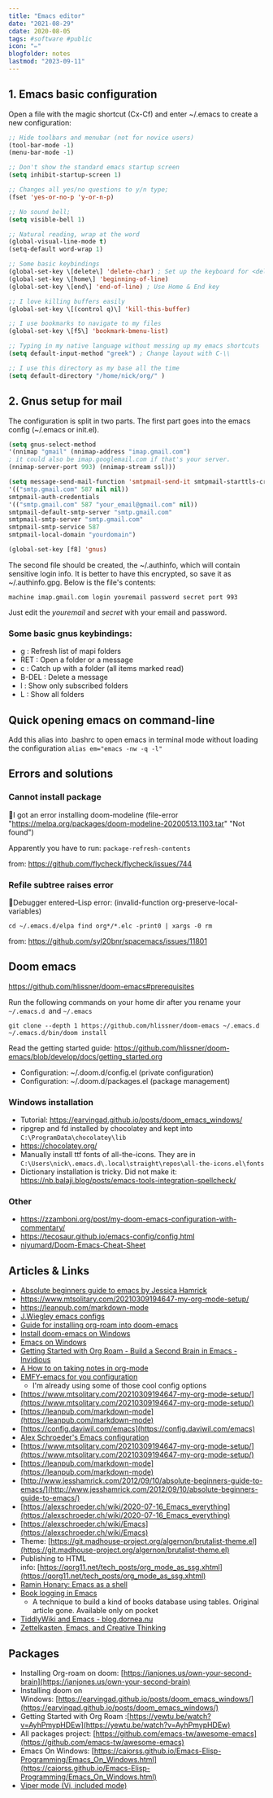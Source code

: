 ```yaml
---
title: "Emacs editor"
date: "2021-08-29"
cdate: 2020-08-05
tags: #software #public
icon: "✏"
blogfolder: notes
lastmod: "2023-09-11"
---
```


## 1. Emacs basic configuration
Open a file with the magic shortcut (Cx-Cf) and enter ~/.emacs to create a new configuration:

```lisp
;; Hide toolbars and menubar (not for novice users)
(tool-bar-mode -1)
(menu-bar-mode -1)

;; Don't show the standard emacs startup screen
(setq inhibit-startup-screen 1)

;; Changes all yes/no questions to y/n type;
(fset 'yes-or-no-p 'y-or-n-p)

;; No sound bell;
(setq visible-bell 1)

;; Natural reading, wrap at the word
(global-visual-line-mode t)
(setq-default word-wrap 1)

;; Some basic keybindings
(global-set-key \[delete\] 'delete-char) ; Set up the keyboard for <delete>
(global-set-key \[home\] 'beginning-of-line)
(global-set-key \[end\] 'end-of-line) ; Use Home & End key

;; I love killing buffers easily
(global-set-key \[(control q)\] 'kill-this-buffer)

;; I use bookmarks to navigate to my files
(global-set-key \[f5\] 'bookmark-bmenu-list)

;; Typing in my native language without messing up my emacs shortcuts
(setq default-input-method "greek") ; Change layout with C-\\

;; I use this directory as my base all the time
(setq default-directory "/home/nick/org/" )
```


## 2. Gnus setup for mail
The configuration is split in two parts. The first part goes into the emacs config (~/.emacs or init.el).

```lisp
(setq gnus-select-method
'(nnimap "gmail" (nnimap-address "imap.gmail.com")
; it could also be imap.googlemail.com if that's your server.
(nnimap-server-port 993) (nnimap-stream ssl)))

(setq message-send-mail-function 'smtpmail-send-it smtpmail-starttls-credentials
'(("smtp.gmail.com" 587 nil nil))
smtpmail-auth-credentials
'(("smtp.gmail.com" 587 "your_email@gmail.com" nil))
smtpmail-default-smtp-server "smtp.gmail.com"
smtpmail-smtp-server "smtp.gmail.com"
smtpmail-smtp-service 587
smtpmail-local-domain "yourdomain")

(global-set-key [f8] 'gnus)
```

The second file should be created, the ~/.authinfo, which will contain sensitive login info. It is better to have this encrypted, so save it as ~/.authinfo.gpg. Below is the file's contents:

`machine imap.gmail.com login youremail password secret port 993`

Just edit the *youremail* and *secret* with your email and password.

### **Some basic gnus keybindings:**

- g : Refresh list of mapi folders
- RET : Open a folder or a message
- c : Catch up with a folder (all items marked read)
- B-DEL : Delete a message
- l : Show only subscribed folders
- L : Show all folders

## Quick opening emacs on command-line

Add this alias into .bashrc to open emacs in terminal mode without loading the configuration
`alias em="emacs -nw -q -l"`

## Errors and solutions
### Cannot install package
🐛I got an error installing doom-modeline (file-error "https://melpa.org/packages/doom-modeline-20200513.1103.tar" "Not found")

Apparently you have to run: `package-refresh-contents`

from: https://github.com/flycheck/flycheck/issues/744

### Refile subtree raises error
🐛Debugger entered–Lisp error: (invalid-function org-preserve-local-variables)

`cd ~/.emacs.d/elpa find org*/*.elc -print0 | xargs -0 rm`

from: https://github.com/syl20bnr/spacemacs/issues/11801

## Doom emacs

https://github.com/hlissner/doom-emacs#prerequisites

Run the following commands on your home dir after you rename your `~/.emacs.d `and `~/.emacs`

```
git clone --depth 1 https://github.com/hlissner/doom-emacs ~/.emacs.d
~/.emacs.d/bin/doom install
```

Read the getting started guide: https://github.com/hlissner/doom-emacs/blob/develop/docs/getting_started.org

* Configuration: ~/.doom.d/config.el (private configuration)
* Configuration: ~/.doom.d/packages.el (package management)

### Windows installation 
* Tutorial: https://earvingad.github.io/posts/doom_emacs_windows/
* ripgrep and fd installed by chocolatey and kept into `C:\ProgramData\chocolatey\lib`
* https://chocolatey.org/
* Manually install ttf fonts of all-the-icons. They are in `C:\Users\nick\.emacs.d\.local\straight\repos\all-the-icons.el\fonts`
* Dictionary installation is tricky. Did not make it: https://nb.balaji.blog/posts/emacs-tools-integration-spellcheck/

### Other
* https://zzamboni.org/post/my-doom-emacs-configuration-with-commentary/
* https://tecosaur.github.io/emacs-config/config.html
* [niyumard/Doom-Emacs-Cheat-Sheet](https://github.com/niyumard/Doom-Emacs-Cheat-Sheet)


## Articles & Links
- [Absolute beginners guide to emacs by Jessica Hamrick](http://www.jesshamrick.com/2012/09/10/absolute-beginners-guide-to-emacs/)
- https://www.mtsolitary.com/20210309194647-my-org-mode-setup/
- https://leanpub.com/markdown-mode
- [J.Wiegley emacs configs](https://github.com/jwiegley/dot-emacs)
- [Guide for installing org-roam into doom-emacs](https://ianjones.us/own-your-second-brain)
- [Install doom-emacs on Windows](https://earvingad.github.io/posts/doom_emacs_windows/)
- [Emacs on Windows](https://caiorss.github.io/Emacs-Elisp-Programming/Emacs_On_Windows.html)
- [Getting Started with Org Roam - Build a Second Brain in Emacs - Invidious](https://yewtu.be/watch?v=AyhPmypHDEw)
- [A How to on taking notes in org-mode](https://blog.jethro.dev/posts/how_to_take_smart_notes_org/)
- [EMFY-emacs for you configuration](https://github.com/susam/emfy)
    - I'm already using some of those cool config options
- [https://www.mtsolitary.com/20210309194647-my-org-mode-setup/](https://www.mtsolitary.com/20210309194647-my-org-mode-setup/)
- [https://leanpub.com/markdown-mode](https://leanpub.com/markdown-mode)
- [https://config.daviwil.com/emacs](https://config.daviwil.com/emacs)
- [Alex Schroeder's Emacs configuration](https://alexschroeder.ch/cgit/emacs-setup/tree/)
- [https://www.mtsolitary.com/20210309194647-my-org-mode-setup/](https://www.mtsolitary.com/20210309194647-my-org-mode-setup/)
- [https://leanpub.com/markdown-mode](https://leanpub.com/markdown-mode)
- [http://www.jesshamrick.com/2012/09/10/absolute-beginners-guide-to-emacs/](http://www.jesshamrick.com/2012/09/10/absolute-beginners-guide-to-emacs/)
- [https://alexschroeder.ch/wiki/2020-07-16_Emacs_everything](https://alexschroeder.ch/wiki/2020-07-16_Emacs_everything)
- [https://alexschroeder.ch/wiki/Emacs](https://alexschroeder.ch/wiki/Emacs)
- Theme: [https://git.madhouse-project.org/algernon/brutalist-theme.el](https://git.madhouse-project.org/algernon/brutalist-theme.el)
- Publishing to HTML info: [https://qorg11.net/tech_posts/org_mode_as_ssg.xhtml](https://qorg11.net/tech_posts/org_mode_as_ssg.xhtml)
- [Ramin Honary: Emacs as a shell](http://tilde.town/~ramin_hal9001/emacs-for-professionals/emacs-as-your-shell.html)
- [Book logging in Emacs](https://getpocket.com/read/3608010494)
    - A technique to build a kind of books database using tables. Original article gone. Available only on pocket
- [TiddlyWiki and Emacs - blog.dornea.nu](https://blog.dornea.nu/2022/07/12/tiddlywiki-and-emacs/)
- [Zettelkasten, Emacs, and Creative Thinking](https://www.alexkehayias.com/essays/zettelkasten-setup/)

## Packages
- Installing Org-roam on doom: [https://ianjones.us/own-your-second-brain](https://ianjones.us/own-your-second-brain)
- Installing doom on Windows: [https://earvingad.github.io/posts/doom_emacs_windows/](https://earvingad.github.io/posts/doom_emacs_windows/)
- Getting Started with Org Roam :[https://yewtu.be/watch?v=AyhPmypHDEw](https://yewtu.be/watch?v=AyhPmypHDEw)
- All packages project: [https://github.com/emacs-tw/awesome-emacs](https://github.com/emacs-tw/awesome-emacs)
- Emacs On Windows: [https://caiorss.github.io/Emacs-Elisp-Programming/Emacs_On_Windows.html](https://caiorss.github.io/Emacs-Elisp-Programming/Emacs_On_Windows.html)
- [Viper mode (Vi, included mode)](https://www.gnu.org/software/emacs/manual/html_mono/viper.html)

